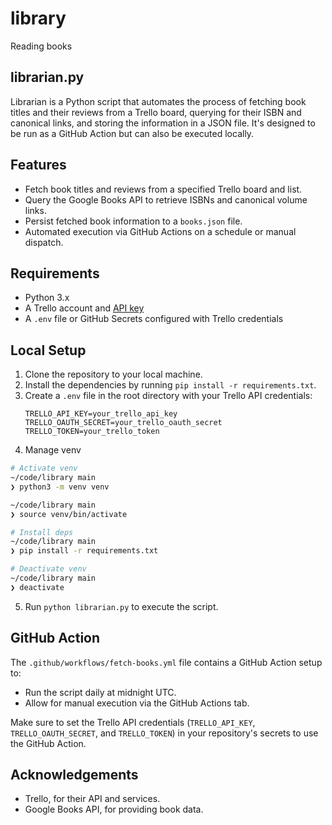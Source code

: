 # library
Reading books

## librarian.py

Librarian is a Python script that automates the process of fetching book titles and their reviews from a Trello board, querying for their ISBN and canonical links, and storing the information in a JSON file. It's designed to be run as a GitHub Action but can also be executed locally.

## Features

- Fetch book titles and reviews from a specified Trello board and list.
- Query the Google Books API to retrieve ISBNs and canonical volume links.
- Persist fetched book information to a `books.json` file.
- Automated execution via GitHub Actions on a schedule or manual dispatch.

## Requirements

- Python 3.x
- A Trello account and [API key](https://developer.atlassian.com/cloud/trello/guides/rest-api/api-introduction/)
- A `.env` file or GitHub Secrets configured with Trello credentials

## Local Setup

1. Clone the repository to your local machine.
2. Install the dependencies by running `pip install -r requirements.txt`.
3. Create a `.env` file in the root directory with your Trello API credentials:
   ```
   TRELLO_API_KEY=your_trello_api_key
   TRELLO_OAUTH_SECRET=your_trello_oauth_secret
   TRELLO_TOKEN=your_trello_token
   ```
4. Manage venv
```sh
# Activate venv
~/code/library main
❯ python3 -m venv venv

~/code/library main
❯ source venv/bin/activate

# Install deps
~/code/library main
❯ pip install -r requirements.txt

# Deactivate venv
~/code/library main
❯ deactivate
```
5. Run `python librarian.py` to execute the script.

## GitHub Action

The `.github/workflows/fetch-books.yml` file contains a GitHub Action setup to:

- Run the script daily at midnight UTC.
- Allow for manual execution via the GitHub Actions tab.

Make sure to set the Trello API credentials (`TRELLO_API_KEY`, `TRELLO_OAUTH_SECRET`, and `TRELLO_TOKEN`) in your repository's secrets to use the GitHub Action.

## Acknowledgements

- Trello, for their API and services.
- Google Books API, for providing book data.

